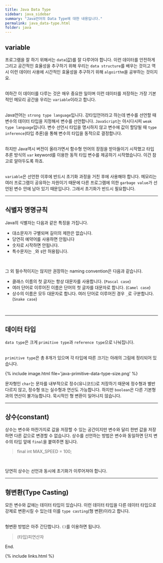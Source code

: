 ```yaml
---
title: Java Data Type
sidebar: java_sidebar
summary: "Java언어의 Data Type에 대한 내용입니다."
permalink: java_data-type.html
folder: java
---
```


## variable

프로그램을 잘 하기 위해서는 `data`(값)를 잘 다루어야 합니다. 이런 데이터를 안전하게 그리고 공간적인 효율성을
추구하기 위해 우리는 `data structure`를 배우는 것이고 역시 이런 데이터 사용에 시간적인 효율성을 추구하기 위해
`algoirthm`을 공부하는 것이지요.
<br><br>

여하간 이 데이터를 다루는 것은 매우 중요한 일이며 이런 데이터를 저장하는 가장 기본적인 메모리 공간을 우리는
`variable`이라고 합니다.
<br><br>

Java언어는 `strong type language`입니다. 강타입언어라고 하는데 변수를 선언할 때 변수의 데이터 타입을 지정해서
변수를 선언합니다. `JavaScript`는 아시다시피 `weak type language`입니다. 변수 선언시 타입을 명시하지 않고
변수에 값이 할당될 때 `type inference`(타입 추론)을 통해 변수의 타입을 동적으로 결정합니다.
<br><br>

하지만 Java역시 버전이 올라가면서 함수형 언어의 장점을 받아들이기 시작했고 타입 추론 방식의 `var` keyword를 이용한
동적 타입 변수를 제공하기 시작했습니다. 이건 참고로 알아두도록 하죠.
<br><br>

`variable`은 선언한 이후에 반드시 초기화 과정을 거친 후에 사용해야 합니다. 메모리는 여러 프로그램이 공유하는 자원이기
때문에 다른 프로그램에 의한 `garbage value`가 선언된 변수 안에 남아 있기 때문입니다. 그래서 초기화가 반드시 필요합니다.
<br>

---

## 식별자 명명규칙

Java의 식별자는 다음과 같은 특징을 가집니다.
<br>

* 대소문자가 구별되며 길이의 제한은 없습니다.
* 당연히 예약어를 사용하면 안됩니다
* 숫자로 시작하면 안됩니다.
* 특수문자는 `_`와 `$`만 허용됩니다.
<br>

그 외 필수적이지는 않지만 권장하는 naming convention은 다음과 같습니다.
<br>

* 클래스 이름의 첫 글자는 항상 대문자를 사용합니다. (`Pascal case`)
* 여러 단어로 이루어진 이름은 단어의 첫 글자를 대문자로 합니다. (`Camel case`)
* 상수의 이름은 모두 대문자로 합니다. 여러 단어로 이루어진 경우 `_`로 구분합니다.(`Snake case`)
<br>

---

## 데이터 타입

`data type`은 크게 `primitive type`과 `reference type`으로 나눠집니다.
<br><br>

`primitive type`은 총 8개가 있으며 각 타입에 따른 크기는 아래의 그림에 정리되어 있습니다.
<br>

{% include image.html
file='java-primitive-data-type-size.png'
%}

문자형인 `char`는 문자를 내부적으로 정수(유니코드)로 저장하기 때문에 정수형과 별반 다르지 않고, 정수형
또는 실수형과 연산도 가능합니다. 하지만 `boolean`은 다른 기본형과의 연산이 불가능합니다. 묵시적인 형 변환이
일어나지 않습니다.

---

## 상수(constant)

상수는 변수와 마찬가지로 값을 저장할 수 있는 공간이지만 변수와 달리 한번 값을 저장하면 다른 값으로 변경할
수 없습니다. 상수를 선언하는 방법은 변수와 동일하면 단지 변수의 타입 앞에 `final`을 붙여주면 됩니다.
<br>

> final int MAX_SPEED = 100;
<br>

당연히 상수는 선언과 동시에 초기화가 이루어져야 합니다.

---

## 형변환(Type Casting)

모든 변수와 값에는 데이터 타입이 있습니다. 이런 데이터 타입을 다른 데이터 타입으로 강제로 변환시킬 수 있는데
이를 `type casting`(형 변환)이라고 합니다.
<br><br>

형변환 방법은 아주 간단합니다. `()`를 이용하면 됩니다.
<br>

> (타입)피연산자


End.

{% include links.html %}
